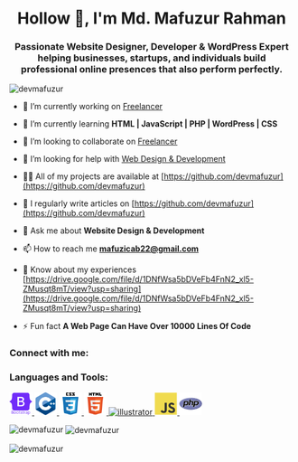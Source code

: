 <h1 align="center">Hollow 👋, I'm Md. Mafuzur Rahman</h1>
<h3 align="center">Passionate Website Designer, Developer & WordPress Expert helping businesses, startups, and individuals build professional online presences that also perform perfectly. </h3>

<p align="left"> <img src="https://komarev.com/ghpvc/?username=devmafuzur&label=Profile%20views&color=0e75b6&style=flat" alt="devmafuzur" /> </p>

- 🔭 I’m currently working on [Freelancer](https://www.freelancer.com/u/devmafuzur)

- 🌱 I’m currently learning **HTML | JavaScript | PHP | WordPress | CSS**

- 👯 I’m looking to collaborate on [Freelancer](https://github.com/devmafuzur)

- 🤝 I’m looking for help with [Web Design & Development](https://github.com/devmafuzur)

- 👨‍💻 All of my projects are available at [https://github.com/devmafuzur](https://github.com/devmafuzur)

- 📝 I regularly write articles on [https://github.com/devmafuzur](https://github.com/devmafuzur)

- 💬 Ask me about **Website Design & Development**

- 📫 How to reach me **mafuzicab22@gmail.com**

- 📄 Know about my experiences [https://drive.google.com/file/d/1DNfWsa5bDVeFb4FnN2_xl5-ZMusqt8mT/view?usp=sharing](https://drive.google.com/file/d/1DNfWsa5bDVeFb4FnN2_xl5-ZMusqt8mT/view?usp=sharing)

- ⚡ Fun fact **A Web Page Can Have Over 10000 Lines Of Code**

<h3 align="left">Connect with me:</h3>
<p align="left">
</p>

<h3 align="left">Languages and Tools:</h3>
<p align="left"> <a href="https://getbootstrap.com" target="_blank" rel="noreferrer"> <img src="https://raw.githubusercontent.com/devicons/devicon/master/icons/bootstrap/bootstrap-plain-wordmark.svg" alt="bootstrap" width="40" height="40"/> </a> <a href="https://www.w3schools.com/cpp/" target="_blank" rel="noreferrer"> <img src="https://raw.githubusercontent.com/devicons/devicon/master/icons/cplusplus/cplusplus-original.svg" alt="cplusplus" width="40" height="40"/> </a> <a href="https://www.w3schools.com/css/" target="_blank" rel="noreferrer"> <img src="https://raw.githubusercontent.com/devicons/devicon/master/icons/css3/css3-original-wordmark.svg" alt="css3" width="40" height="40"/> </a> <a href="https://www.w3.org/html/" target="_blank" rel="noreferrer"> <img src="https://raw.githubusercontent.com/devicons/devicon/master/icons/html5/html5-original-wordmark.svg" alt="html5" width="40" height="40"/> </a> <a href="https://www.adobe.com/in/products/illustrator.html" target="_blank" rel="noreferrer"> <img src="https://www.vectorlogo.zone/logos/adobe_illustrator/adobe_illustrator-icon.svg" alt="illustrator" width="40" height="40"/> </a> <a href="https://developer.mozilla.org/en-US/docs/Web/JavaScript" target="_blank" rel="noreferrer"> <img src="https://raw.githubusercontent.com/devicons/devicon/master/icons/javascript/javascript-original.svg" alt="javascript" width="40" height="40"/> </a> <a href="https://www.php.net" target="_blank" rel="noreferrer"> <img src="https://raw.githubusercontent.com/devicons/devicon/master/icons/php/php-original.svg" alt="php" width="40" height="40"/> </a> </p>

<p><img align="left" src="https://github-readme-stats.vercel.app/api/top-langs?username=devmafuzur&show_icons=true&locale=en&layout=compact" alt="devmafuzur" /></p>

<p>&nbsp;<img align="center" src="https://github-readme-stats.vercel.app/api?username=devmafuzur&show_icons=true&locale=en" alt="devmafuzur" /></p>

<p><img align="center" src="https://github-readme-streak-stats.herokuapp.com/?user=devmafuzur&" alt="devmafuzur" /></p>
